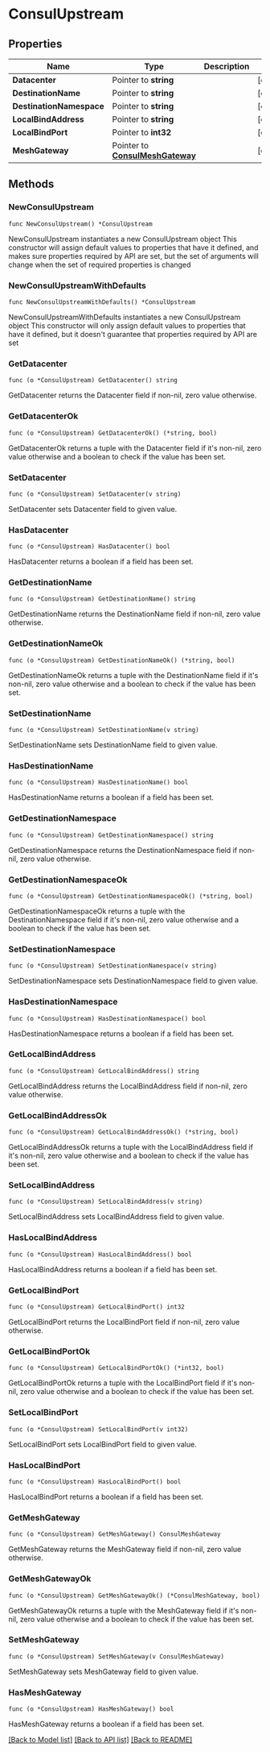 # ConsulUpstream

## Properties

Name | Type | Description | Notes
------------ | ------------- | ------------- | -------------
**Datacenter** | Pointer to **string** |  | [optional] 
**DestinationName** | Pointer to **string** |  | [optional] 
**DestinationNamespace** | Pointer to **string** |  | [optional] 
**LocalBindAddress** | Pointer to **string** |  | [optional] 
**LocalBindPort** | Pointer to **int32** |  | [optional] 
**MeshGateway** | Pointer to [**ConsulMeshGateway**](ConsulMeshGateway.md) |  | [optional] 

## Methods

### NewConsulUpstream

`func NewConsulUpstream() *ConsulUpstream`

NewConsulUpstream instantiates a new ConsulUpstream object
This constructor will assign default values to properties that have it defined,
and makes sure properties required by API are set, but the set of arguments
will change when the set of required properties is changed

### NewConsulUpstreamWithDefaults

`func NewConsulUpstreamWithDefaults() *ConsulUpstream`

NewConsulUpstreamWithDefaults instantiates a new ConsulUpstream object
This constructor will only assign default values to properties that have it defined,
but it doesn't guarantee that properties required by API are set

### GetDatacenter

`func (o *ConsulUpstream) GetDatacenter() string`

GetDatacenter returns the Datacenter field if non-nil, zero value otherwise.

### GetDatacenterOk

`func (o *ConsulUpstream) GetDatacenterOk() (*string, bool)`

GetDatacenterOk returns a tuple with the Datacenter field if it's non-nil, zero value otherwise
and a boolean to check if the value has been set.

### SetDatacenter

`func (o *ConsulUpstream) SetDatacenter(v string)`

SetDatacenter sets Datacenter field to given value.

### HasDatacenter

`func (o *ConsulUpstream) HasDatacenter() bool`

HasDatacenter returns a boolean if a field has been set.

### GetDestinationName

`func (o *ConsulUpstream) GetDestinationName() string`

GetDestinationName returns the DestinationName field if non-nil, zero value otherwise.

### GetDestinationNameOk

`func (o *ConsulUpstream) GetDestinationNameOk() (*string, bool)`

GetDestinationNameOk returns a tuple with the DestinationName field if it's non-nil, zero value otherwise
and a boolean to check if the value has been set.

### SetDestinationName

`func (o *ConsulUpstream) SetDestinationName(v string)`

SetDestinationName sets DestinationName field to given value.

### HasDestinationName

`func (o *ConsulUpstream) HasDestinationName() bool`

HasDestinationName returns a boolean if a field has been set.

### GetDestinationNamespace

`func (o *ConsulUpstream) GetDestinationNamespace() string`

GetDestinationNamespace returns the DestinationNamespace field if non-nil, zero value otherwise.

### GetDestinationNamespaceOk

`func (o *ConsulUpstream) GetDestinationNamespaceOk() (*string, bool)`

GetDestinationNamespaceOk returns a tuple with the DestinationNamespace field if it's non-nil, zero value otherwise
and a boolean to check if the value has been set.

### SetDestinationNamespace

`func (o *ConsulUpstream) SetDestinationNamespace(v string)`

SetDestinationNamespace sets DestinationNamespace field to given value.

### HasDestinationNamespace

`func (o *ConsulUpstream) HasDestinationNamespace() bool`

HasDestinationNamespace returns a boolean if a field has been set.

### GetLocalBindAddress

`func (o *ConsulUpstream) GetLocalBindAddress() string`

GetLocalBindAddress returns the LocalBindAddress field if non-nil, zero value otherwise.

### GetLocalBindAddressOk

`func (o *ConsulUpstream) GetLocalBindAddressOk() (*string, bool)`

GetLocalBindAddressOk returns a tuple with the LocalBindAddress field if it's non-nil, zero value otherwise
and a boolean to check if the value has been set.

### SetLocalBindAddress

`func (o *ConsulUpstream) SetLocalBindAddress(v string)`

SetLocalBindAddress sets LocalBindAddress field to given value.

### HasLocalBindAddress

`func (o *ConsulUpstream) HasLocalBindAddress() bool`

HasLocalBindAddress returns a boolean if a field has been set.

### GetLocalBindPort

`func (o *ConsulUpstream) GetLocalBindPort() int32`

GetLocalBindPort returns the LocalBindPort field if non-nil, zero value otherwise.

### GetLocalBindPortOk

`func (o *ConsulUpstream) GetLocalBindPortOk() (*int32, bool)`

GetLocalBindPortOk returns a tuple with the LocalBindPort field if it's non-nil, zero value otherwise
and a boolean to check if the value has been set.

### SetLocalBindPort

`func (o *ConsulUpstream) SetLocalBindPort(v int32)`

SetLocalBindPort sets LocalBindPort field to given value.

### HasLocalBindPort

`func (o *ConsulUpstream) HasLocalBindPort() bool`

HasLocalBindPort returns a boolean if a field has been set.

### GetMeshGateway

`func (o *ConsulUpstream) GetMeshGateway() ConsulMeshGateway`

GetMeshGateway returns the MeshGateway field if non-nil, zero value otherwise.

### GetMeshGatewayOk

`func (o *ConsulUpstream) GetMeshGatewayOk() (*ConsulMeshGateway, bool)`

GetMeshGatewayOk returns a tuple with the MeshGateway field if it's non-nil, zero value otherwise
and a boolean to check if the value has been set.

### SetMeshGateway

`func (o *ConsulUpstream) SetMeshGateway(v ConsulMeshGateway)`

SetMeshGateway sets MeshGateway field to given value.

### HasMeshGateway

`func (o *ConsulUpstream) HasMeshGateway() bool`

HasMeshGateway returns a boolean if a field has been set.


[[Back to Model list]](../README.md#documentation-for-models) [[Back to API list]](../README.md#documentation-for-api-endpoints) [[Back to README]](../README.md)


